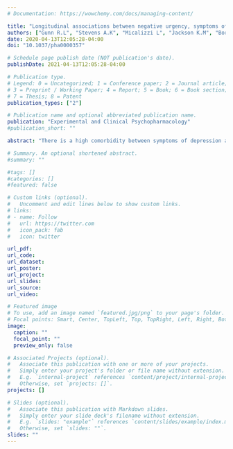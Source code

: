 ```yaml
---
# Documentation: https://wowchemy.com/docs/managing-content/

title: "Longitudinal associations between negative urgency, symptoms of depression, cannabis and alcohol use in veterans"
authors: ["Gunn R.L", "Stevens A.K", "Micalizzi L", "Jackson K.M", "Borsari B", "Metrik J"]
date: 2020-04-13T12:05:28-04:00
doi: "10.1037/pha0000357"

# Schedule page publish date (NOT publication's date).
publishDate: 2021-04-13T12:05:28-04:00

# Publication type.
# Legend: 0 = Uncategorized; 1 = Conference paper; 2 = Journal article;
# 3 = Preprint / Working Paper; 4 = Report; 5 = Book; 6 = Book section;
# 7 = Thesis; 8 = Patent
publication_types: ["2"]

# Publication name and optional abbreviated publication name.
publication: "Experimental and Clinical Psychopharmacology"
#publication_short: ""

abstract: "There is a high comorbidity between symptoms of depression and cannabis and alcohol use in civilian and veteran populations. Prospective studies attempting to clarify the directionality of these comorbidities have yielded mixed results. Further, the relations between these constructs and impulsive personality, particularly negative urgency (NU, the tendency to act rashly when experiencing emotional distress) warrants further attention, as NU relates to symptoms of depression and alcohol and cannabis use. Importantly, NU partially accounts for the association between symptoms of depression and cannabis and alcohol problems in cross-sectional studies. This study examined alternative theories of directionality in order to better understand the longitudinal associations between symptoms of depression, NU, and cannabis or alcohol use. Three semiannual waves of data (baseline, 6-month, and 12-month) were collected in parallel assessments from a sample of Operation Enduring Freedom, Operation Iraqi Freedom, and Operation New Dawn veterans (N = 361). Autoregressive cross-lagged panel models were used to test four alternative theory-driven models about the longitudinal associations between the interaction of symptoms of depression and NU and cannabis or alcohol use. Models revealed unique direction of effects specific to each substance, such that the interaction between symptoms of depression and NU at 6 months postbaseline predicted more alcohol use at 12 months postbaseline, whereas more cannabis use at 6 months postbaseline predicted more severe symptoms of depression at 12 months postbaseline. Results suggests alternate directions of effect for cannabis and alcohol use. Future research should examine these patterns over wider assessment periods in order to see more variability and change over time."

# Summary. An optional shortened abstract.
#summary: ""

#tags: []
#categories: []
#featured: false

# Custom links (optional).
#   Uncomment and edit lines below to show custom links.
# links:
# - name: Follow
#   url: https://twitter.com
#   icon_pack: fab
#   icon: twitter

url_pdf:
url_code:
url_dataset:
url_poster:
url_project:
url_slides:
url_source:
url_video:

# Featured image
# To use, add an image named `featured.jpg/png` to your page's folder. 
# Focal points: Smart, Center, TopLeft, Top, TopRight, Left, Right, BottomLeft, Bottom, BottomRight.
image:
  caption: ""
  focal_point: ""
  preview_only: false

# Associated Projects (optional).
#   Associate this publication with one or more of your projects.
#   Simply enter your project's folder or file name without extension.
#   E.g. `internal-project` references `content/project/internal-project/index.md`.
#   Otherwise, set `projects: []`.
projects: []

# Slides (optional).
#   Associate this publication with Markdown slides.
#   Simply enter your slide deck's filename without extension.
#   E.g. `slides: "example"` references `content/slides/example/index.md`.
#   Otherwise, set `slides: ""`.
slides: ""
---
```

